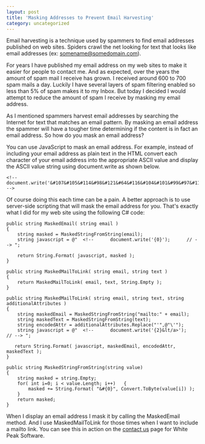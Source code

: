 ```yaml
---
layout: post
title: 'Masking Addresses to Prevent Email Harvesting'
category: uncategorized
---
```


Email harvesting is a technique used by spammers to find email addresses published on web sites.  Spiders crawl the net looking for text that looks like email addresses (ex: somename@somedomain.com).

For years I have published my email address on my web sites to make it easier for people to contact me.  And as expected, over the years the amount of spam mail I receive has grown.  I received around 600 to 700 spam mails a day.  Luckily I have several layers of spam filtering enabled so less than 5% of spam makes it to my Inbox.  But today I decided I would attempt to reduce the amount of spam I receive by masking my email address.

As I mentioned spammers harvest email addresses by searching the Internet for text that matches an email pattern.  By masking an email address the spammer will have a tougher time determining if the content is in fact an email address.  So how do you mask an email address?

You can use JavaScript to mask an email address.  For example, instead of including your email address as plain text in the HTML convert each character of your email address into the appropriate ASCII value and display the ASCII value string using document.write as shown below.

    <!--document.write('&#107&#105&#114&#98&#121&#64&#116&#104&#101&#99&#97&#118&#101&#46&#99&#111&#109');// --> 

Of course doing this each time can be a pain.  A better approach is to use server-side scripting that will mask the email address for you.  That's exactly what I did for my web site using the following C# code:

    public string MaskedEmail( string email )
    {   
        string masked = MaskedStringFromString(email);   
        string javascript = @"  <!--      document.write('{0}');      // --> ";

        return String.Format( javascript, masked );
    }

    public string MaskedMailToLink( string email, string text )
    {   
        return MaskedMailToLink( email, text, String.Empty );
    }

    public string MaskedMailToLink( string email, string text, string additionalAttributes )
    {   
        string maskedEmail = MaskedStringFromString("mailto:" + email);   
        string maskedText = MaskedStringFromString(text);   
        string encodedAttr = additionalAttributes.Replace("'",@"\'");   
        string javascript = @"  <!--      document.write('{2}&lt/a>');      // --> ";

       return String.Format( javascript, maskedEmail, encodedAttr, maskedText );
    }

    public string MaskedStringFromString(string value)
    {   
        string masked = string.Empty;   
        for( int i=0; i < value.Length; i++)   {      
            masked += String.Format( "&#{0}", Convert.ToByte(value[i]) );   
        }   
        return masked;
    }
    
When I display an email address I mask it by calling the MaskedEmail method.  And I use MaskedMailToLink for those times when I want to include a mailto link.  You can see this in action on the [contact us](http://www.whitepeaksoftware.com/contacts.aspx) page for White Peak Software.
